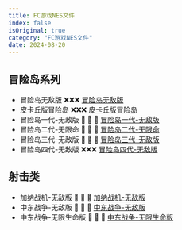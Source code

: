 ```yaml
---
title: FC游戏NES文件
index: false
isOriginal: true
category: "FC游戏NES文件"
date: 2024-08-20
---
```


## 冒险岛系列
- 冒险岛无敌版 ❌❌❌ [冒险岛无敌版](/games-book/files/冒险岛/冒险岛无敌版.nes)
- 皮卡丘版冒险岛 ❌❌❌ [皮卡丘版冒险岛](/games-book/files/冒险岛/皮卡丘版冒险岛.nes)
- 冒险岛一代-无敌版 🤜 🤜 🤜 [冒险岛一代-无敌版](/games-book/files/冒险岛/冒险岛1代—无敌版.nes)
- 冒险岛二代-无限命 🤜 🤜 🤜 [冒险岛二代-无限命](/games-book/files/冒险岛/冒险岛2—无限命.nes)
- 冒险岛三代-无敌版 🤜 🤜 🤜 [冒险岛三代-无敌版](/games-book/files/冒险岛/冒险岛3—无敌版.nes)
- 冒险岛四代-无敌版 ❌❌❌ [冒险岛四代-无敌版](/games-book/files/冒险岛/冒险岛4—无敌版.nes)


## 射击类
- 加纳战机-无敌版 🤜 🤜 🤜 [加纳战机-无敌版](/games-book/files/射击类/71.加纳战机无敌版.nes)
- 中东战争-无敌版 🤜 🤜 🤜 [中东战争-无敌版](/games-book/files/射击类/80.中东战争无敌版.nes)
- 中东战争-无限生命版 🤜 🤜 🤜 [中东战争-无限生命版](/games-book/files/射击类/81.中东战争无限生命版.NES)
